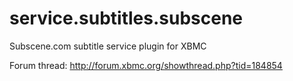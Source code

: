 service.subtitles.subscene
==========================

Subscene.com subtitle service plugin for XBMC

Forum thread: http://forum.xbmc.org/showthread.php?tid=184854
